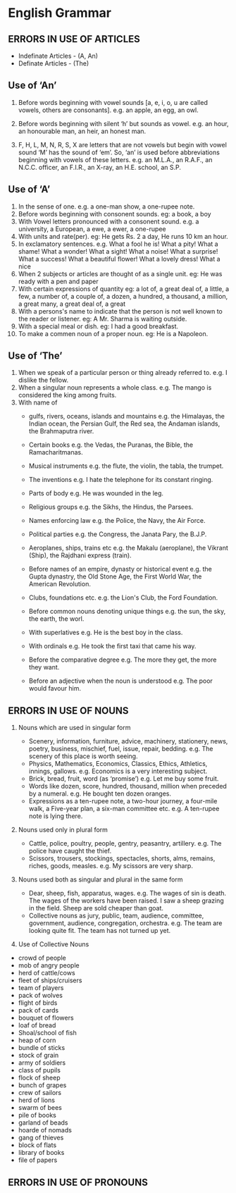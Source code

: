 # English Grammar 

## ERRORS IN USE OF ARTICLES 
 - Indefinate Articles - (A, An)
 - Definate Articles - (The)

## Use of ‘An’  
1. Before words beginning with vowel sounds  [a, e, i, o, u are called vowels, others are consonants].  e.g. an apple, an egg, an owl.  

2. Before words beginning with silent ‘h’ but sounds  as vowel.  e.g. an hour, an honourable man, an heir, an  honest man.  

3. F, H, L, M, N, R, S, X are letters that are not  vowels but begin with vowel sound ‘M’ has the  sound of ‘em’. So, ‘an’ is used before abbreviations  beginning with vowels of these letters.  e.g. an M.L.A., an R.A.F., an N.C.C. officer,  an F.I.R., an X-ray, an H.E. school, an S.P. 

## Use of ‘A’
1. In the sense of one. e.g. a one-man show, a  one-rupee note.
2. Before words beginning with consonent sounds. eg: a  book, a boy
3. With Vowel letters pronounced with a consonent sound.  e.g. a university, a European, a ewe, a ewer, a  one-rupee
4. With units and rate(per). eg: He gets Rs. 2 a day,  He runs 10 km an hour.
5. In exclamatory sentences. e.g. What a fool he is!  What a pity! What a shame! What a wonder! What a  sight! What a noise! What a surprise! What a  success! What a beautiful flower! What a lovely  dress! What a nice
6. When 2 subjects or articles are thought of as a single unit. eg: He was ready with a pen and paper 
7. With certain expressions of quantity eg: a lot of, a  great deal of, a little, a few, a number of, a  couple of, a dozen, a hundred, a thousand, a  million, a great many, a great deal of, a great
8. With a persons's name to indicate that the person is not well known to the reader or listener. eg: A  Mr. Sharma is waiting outside.
9. With a special meal or dish. eg: I had a good  breakfast.
10. To make a commen noun of a proper noun. eg:  He is a Napoleon.


## Use of ‘The’  
1. When we speak of a particular person or thing  already referred to.  e.g. I dislike the fellow.  
2. When a singular noun represents a whole class.  e.g. The mango is considered the king among fruits.  
3. With name of  
    - gulfs, rivers, oceans, islands and mountains e.g.  the Himalayas, the Indian ocean, the Persian  Gulf, the Red sea, the Andaman islands, the  Brahmaputra river.  

    - Certain books  e.g. the Vedas, the Puranas, the Bible, the  Ramacharitmanas.  

    - Musical instruments  e.g. the flute, the violin, the tabla, the trumpet. 

    - The inventions  e.g. I hate the telephone for its constant ringing.  

    - Parts of body  e.g. He was wounded in the leg.  
    
    - Religious groups  e.g. the Sikhs, the Hindus, the Parsees.  

    - Names enforcing law  e.g. the Police, the Navy, the Air Force. 

    - Political parties  e.g. the Congress, the Janata Pary, the B.J.P.  

    - Aeroplanes, ships, trains etc  e.g. the Makalu (aeroplane), the Vikrant (Ship),  the Rajdhani express (train).  

    - Before names of an empire, dynasty or  historical event  e.g. the Gupta dynastry, the Old Stone Age, the  First World War, the American Revolution.  

    - Clubs, foundations etc.  e.g. the Lion's Club, the Ford Foundation.  

    - Before common nouns denoting unique things  e.g. the sun, the sky, the earth, the worl.  

    - With superlatives  e.g. He is the best boy in the class.  

    - With ordinals  e.g. He took the first taxi that came his way.  
    
    - Before the comparative degree  e.g. The more they get, the more they want. 

    - Before an adjective when the noun is  understood  e.g. The poor would favour him. 

## ERRORS IN USE OF NOUNS  

1. Nouns which are used in singular form  
    - Scenery, information, furniture, advice,  machinery, stationery, news, poetry, business,  mischief, fuel, issue, repair, bedding.  e.g. The scenery of this place is worth seeing.  
    - Physics, Mathematics, Economics, Classics,  Ethics, Athletics, innings, gallows.  e.g. Economics is a very interesting subject.  
    - Brick, bread, fruit, word (as ‘promise’)  e.g. Let me buy some fruit.  
    - Words like dozen, score, hundred, thousand,  million when preceded by a numeral.  e.g. He bought ten dozen oranges.  
    - Expressions as a ten-rupee note, a two-hour  journey, a four-mile walk, a Five-year plan, a  six-man committee etc.  e.g. A ten-rupee note is lying there. 

2. Nouns used only in plural form       
    - Cattle, police, poultry, people, gentry,  peasantry, artillery.  e.g. The police have caught the thief.  
    - Scissors, trousers, stockings, spectacles, shorts,  alms, remains, riches, goods, measles.  e.g. My scissors are very sharp. 

3. Nouns used both as singular and plural in  the same form  
    - Dear, sheep, fish, apparatus, wages.  e.g. The wages of sin is death.  The wages of the workers have been raised. 
    I saw a sheep grazing in the field.  Sheep are sold cheaper than goat. 
    - Collective nouns as jury, public, team, audience,  committee, government, audience, congregation, orchestra.  e.g. The team are looking quite fit.  The team has not turned up yet. 

4. Use of Collective Nouns  
- crowd of people 
- mob of angry people  
- herd of cattle/cows 
- fleet of ships/cruisers  
- team of players 
- pack of wolves  
- flight of birds 
- pack of cards  
- bouquet of flowers 
- loaf of bread  
- Shoal/school of fish 
- heap of corn  
- bundle of sticks 
- stock of grain  
- army of soldiers 
- class of pupils  
- flock of sheep 
- bunch of grapes  
- crew of sailors 
- herd of lions  
- swarm of bees 
- pile of books  
- garland of beads 
- hoarde of nomads  
- gang of thieves 
- block of flats  
- library of books 
- file of papers 


## ERRORS IN USE OF PRONOUNS


